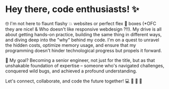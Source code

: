 

# Hey there, code enthusiasts! ✨

 🤓 I'm not here to flaunt flashy 💥 websites or perfect flex  🦾  boxes (*OFC they are nice! & Who doesn't like responsive webdesign ?!!). My drive is all about getting hands-on practice, building the same thing in different ways, and diving deep into the "why" behind my code. I'm on a quest to unravel the hidden costs, optimize memory usage, and ensure that my programming doesn't hinder technological progress but propels it forward.

🌈 My goal? Becoming a senior engineer, not just for the title, but as that unshakable foundation of expertise – someone who's navigated challenges, conquered wild bugs, and achieved a profound understanding.

Let's connect, collaborate, and code the future together! 💻 🦄 🦋 🦙
